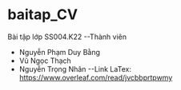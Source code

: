 # baitap_CV
Bài tập lớp SS004.K22
--Thành viên
+ Nguyễn Phạm Duy Bằng
+ Vũ Ngọc Thạch
+ Nguyễn Trọng Nhân
--Link LaTex: https://www.overleaf.com/read/jvcbbprtpwmy
